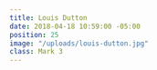 ```yaml
---
title: Louis Dutton
date: 2018-04-18 10:59:00 -05:00
position: 25
image: "/uploads/louis-dutton.jpg"
class: Mark 3
---
```


